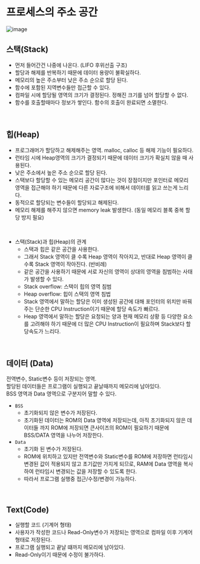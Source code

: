 # 프로세스의 주소 공간

![image](https://user-images.githubusercontent.com/75905803/203543969-c8f8bce1-7370-4a45-b23b-62f61a1c2859.png)

## 스택(Stack) 

* 먼저 들어간건 나중에 나온다. (LIFO 후위선출 구조)
* 할당과 해제를 반복하기 때문에 데이터 용량이 불확실하다.
* 메모리의 높은 주소부터 낮은 주소 순으로 할당 된다.
* 함수에 포함된 지역변수들만  접근할 수 있다.
* 컴파일 시에 할당될 영역의 크기가 결정된다. 정해진 크기를 넘어 할당할 수 없다.
* 함수를 호출할때마다 정보가 쌓인다. 함수의 호출이 완료되면 소멸한다.

</br>

## 힙(Heap)

* 프로그래머가 할당하고 해제해주는 영역. malloc, calloc 등 해제 기능이 필요하다.
* 런타임 시에 Heap영역의 크기가 결정되기 때문에 데이터 크기가 확실치 않을 때 사용된다.
* 낮은 주소에서 높은 주소 순으로 할당 된다.
* 스택보다 할당할 수 있는 메모리 공간이 많다는 것이 장점이지만 포인터로 메모리 영역을 접근해야 하기 때문에 다른 자료구조에 비해서 데이터를 읽고 쓰는게 느리다.
* 동적으로 할당되는 변수들이 할당되고 해제된다.
* 메모리 해제를 해주지 않으면 memory leak 발생한다. (동일 메모리 블록 중복 할당 방지 필요)

</br>

* 스택(Stack)과 힙(Heap)의 관계
  * 스택과 힙은 같은 공간을 사용한다.
  * 그래서 Stack 영역이 클 수록 Heap 영역이 작아지고, 반대로 Heap 영역이 클수록 Stack 영역이 작아진다. (반비례)
  * 같은 공간을 사용하기 때문에 서로 자신의 영역이 상대의 영역을 침범하는 사태가 발생할 수 있다.
  * Stack overflow: 스택이 힙의 영역 침범
  * Heap overflow: 힙이 스택의 영역 침법
  * Stack 영역에서 말하는 할당은 이미 생성된 공간에 대해 포인터의 위치만 바꿔주는 단순한 CPU Instruction이기 때문에 할당 속도가 빠르다.
  * Heap 영역에서 말하는 할당은 요청되는 양과 현재 메모리 상황 등 다양한 요소를 고려해야 하기 때문에 더 많은 CPU Instruction이 필요하며 Stack보다 할당속도가 느리다.


</br>


## 데이터 (Data)

전역변수, Static변수 등이 저장되는 영역.</br>
할당된 데이터들은 프로그램이 실행되고 끝날때까지 메모리에 남아있다.</br>
BSS 영역과 Data 영역으로 구분지어 말할 수 있다.</br>

* `BSS`
  * 초기화되지 않은 변수가 저장된다.
  * 초기화된 데이터는 ROM의 Data 영역에 저장되는데, 아직 초기화되지 않은 데이터들 까지 ROM에 저장되면 큰사이즈의 ROM이 필요하기 때문에 BSS/DATA 영역을 나누어 저장한다.
* `Data`
  * 초기화 된 변수가 저장된다. 
  * ROM에 위치하고 있지만 전역변수와 Static변수를 ROM에 저장하면 런타임시 변경된 값이 적용되지 않고 초기값만 가지게 되므로, RAM에 Data 영역을 복사하여 런타임시 변경되는 값을 저장할 수 있도록 한다.
  * 따라서 프로그램 실행중 접근/수정/변경이 가능하다.

</br>

## Text(Code)

* 실행할 코드 (기계어 형태)
* 사용자가 작성한 코드나 Read-Only변수가 저장되는 영역으로 컴파일 이후 기계어 형태로 저장된다.
* 프로그램 실행되고 끝날 떄까지 메모리에 남아있다.
* Read-Only이기 때문에 수정이 불가하다.
